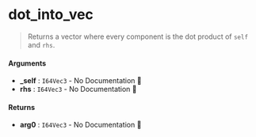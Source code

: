 # dot\_into\_vec

>  Returns a vector where every component is the dot product of `self` and `rhs`.

#### Arguments

- **\_self** : `I64Vec3` \- No Documentation 🚧
- **rhs** : `I64Vec3` \- No Documentation 🚧

#### Returns

- **arg0** : `I64Vec3` \- No Documentation 🚧